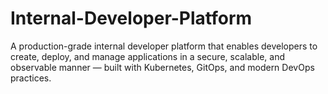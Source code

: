 # Internal-Developer-Platform
A production-grade internal developer platform that enables developers to create, deploy, and manage applications in a secure, scalable, and observable manner — built with Kubernetes, GitOps, and modern DevOps practices.
